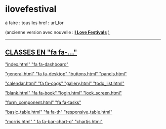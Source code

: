 # ilovefestival
à faire : tous les href : url_for

(ancienne version avec nouvelle : 
<a href="index" class="logo"><b>I Love Festivals</b></a>
<a href="{{url_for('static',filename='../templates/index')}}" class="go-top">
<a href="../templates/index# " class="go-top">
<a href="{{url_for('main')}}" class="go-top">)

----------------------
CLASSES EN "fa fa-..."
----------------------
"index.html"            "fa fa-dashboard"


"general.html"          "fa fa-desktop"
"buttons.html"
"panels.html"


"calendar.html"         "fa fa-cogs"
"gallery.html"
"todo_list.html"


"blank.html"            "fa fa-book"
"login.html"
"lock_screen.html"


"form_component.html"   "fa fa-tasks"


"basic_table.html"      "fa fa-th"
"responsive_table.html"


"morris.html"           " fa fa-bar-chart-o"
"chartjs.html"

